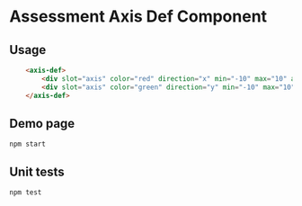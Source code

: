 # Assessment Axis Def Component

## Usage

```html
    <axis-def>
        <div slot="axis" color="red" direction="x" min="-10" max="10" axisVisibility="visible" scaleVisibility="visible" otherAxesCrossingPoint="0">some label</div>
        <div slot="axis" color="green" direction="y" min="-10" max="10" axisVisibility="visible" scaleVisibility="visible" otherAxesCrossingPoint="0">some label</div>
    </axis-def>
```

## Demo page

```shell
npm start
```

## Unit tests

```shell
npm test
```